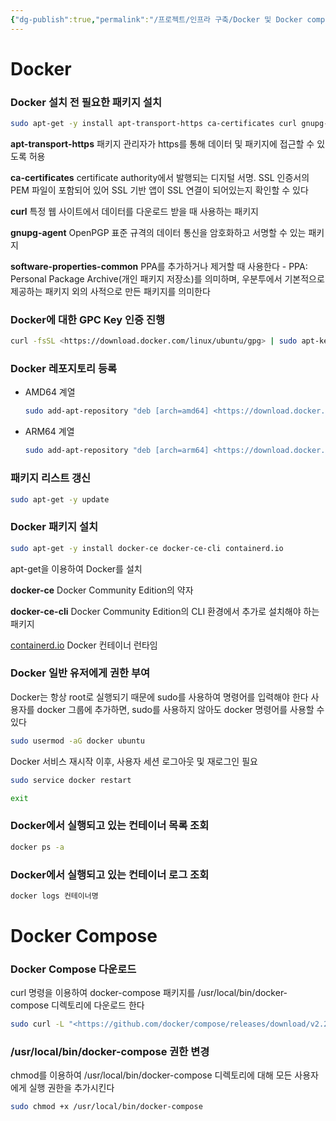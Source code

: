 ```yaml
---
{"dg-publish":true,"permalink":"/프로젝트/인프라 구축/Docker 및 Docker compose 설치/","dgPassFrontmatter":true}
---
```



# Docker

### Docker 설치 전 필요한 패키지 설치

```bash
sudo apt-get -y install apt-transport-https ca-certificates curl gnupg-agent software-properties-common
```

**apt-transport-https**
패키지 관리자가 https를 통해 데이터 및 패키지에 접근할 수 있도록 허용

**ca-certificates**
certificate authority에서 발행되는 디지털 서명. SSL 인증서의 PEM 파일이 포함되어 있어 SSL 기반 앱이 SSL 연결이 되어있는지 확인할 수 있다

**curl**
특정 웹 사이트에서 데이터를 다운로드 받을 때 사용하는 패키지

**gnupg-agent**
OpenPGP 표준 규격의 데이터 통신을 암호화하고 서명할 수 있는 패키지

**software-properties-common**
PPA를 추가하거나 제거할 때 사용한다
    - PPA: Personal Package Archive(개인 패키지 저장소)를 의미하며, 우분투에서 기본적으로 제공하는 패키지 외의 사적으로 만든 패키지를 의미한다

### Docker에 대한 GPC Key 인증 진행

```bash
curl -fsSL <https://download.docker.com/linux/ubuntu/gpg> | sudo apt-key add -
```

### Docker 레포지토리 등록

- AMD64 계열
    
    ```bash
    sudo add-apt-repository "deb [arch=amd64] <https://download.docker.com/linux/ubuntu> $(lsb_release -cs) stable"
    ```
    
- ARM64 계열
    
    ```bash
    sudo add-apt-repository "deb [arch=arm64] <https://download.docker.com/linux/ubuntu> $(lsb_release -cs) stable"
    ```
    
### 패키지 리스트 갱신

```bash
sudo apt-get -y update
```

### Docker 패키지 설치

```bash
sudo apt-get -y install docker-ce docker-ce-cli containerd.io
```

apt-get을 이용하여 Docker를 설치

**docker-ce**
Docker Community Edition의 약자

**docker-ce-cli**
Docker Community Edition의 CLI 환경에서 추가로 설치해야 하는 패키지

[containerd.io](http://containerd.io)
Docker 컨테이너 런타임
### Docker 일반 유저에게 권한 부여

Docker는 항상 root로 실행되기 때문에 sudo를 사용하여 명령어를 입력해야 한다
사용자를 docker 그룹에 추가하면, sudo를 사용하지 않아도 docker 명령어를 사용할 수 있다

```bash
sudo usermod -aG docker ubuntu
```

Docker 서비스 재시작 이후, 사용자 세션 로그아웃 및 재로그인 필요

```bash
sudo service docker restart
```

```bash
exit
```

### Docker에서 실행되고 있는 컨테이너 목록 조회

```bash
docker ps -a
```

### Docker에서 실행되고 있는 컨테이너 로그 조회

```bash
docker logs 컨테이너명
```

# Docker Compose

### Docker Compose 다운로드

curl 명령을 이용하여 docker-compose 패키지를 /usr/local/bin/docker-compose 디렉토리에 다운로드 한다

```bash
sudo curl -L "<https://github.com/docker/compose/releases/download/v2.21.0/docker-compose-$>(uname -s)-$(uname -m)" -o /usr/local/bin/docker-compose
```

### /usr/local/bin/docker-compose 권한 변경

chmod를 이용하여 /usr/local/bin/docker-compose 디렉토리에 대해 모든 사용자에게 실행 권한을 추가시킨다

```bash
sudo chmod +x /usr/local/bin/docker-compose
```